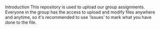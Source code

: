 Introduction
This repository is used to upload our group assignments.
Everyone in the group has the access to upload and modify files anywhere and anytime, so it's recommended to use 'Issues' to mark what you have done to the file.
